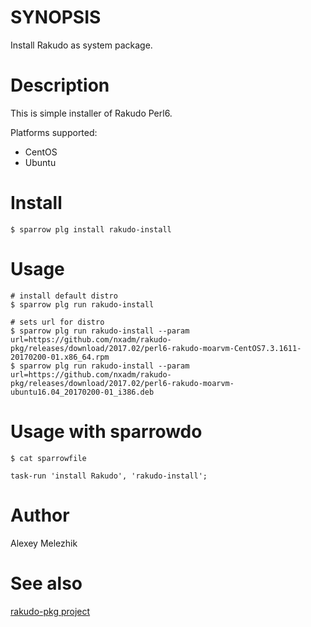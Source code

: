 # SYNOPSIS

Install Rakudo as system package.

# Description

This is simple installer of Rakudo Perl6.

Platforms supported:

* CentOS
* Ubuntu

# Install

    $ sparrow plg install rakudo-install

# Usage

    # install default distro
    $ sparrow plg run rakudo-install 

    # sets url for distro
    $ sparrow plg run rakudo-install --param url=https://github.com/nxadm/rakudo-pkg/releases/download/2017.02/perl6-rakudo-moarvm-CentOS7.3.1611-20170200-01.x86_64.rpm
    $ sparrow plg run rakudo-install --param url=https://github.com/nxadm/rakudo-pkg/releases/download/2017.02/perl6-rakudo-moarvm-ubuntu16.04_20170200-01_i386.deb

# Usage with sparrowdo

    $ cat sparrowfile

    task-run 'install Rakudo', 'rakudo-install';

# Author

Alexey Melezhik

# See also

[rakudo-pkg project](https://github.com/nxadm/rakudo-pkg/releases)




